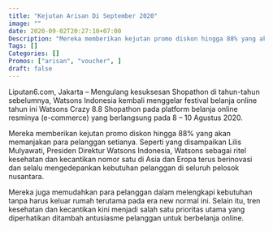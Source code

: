 ```yaml
---
title: "Kejutan Arisan Di September 2020"
image: ""
date: 2020-09-02T20:27:10+07:00
Description: "Mereka memberikan kejutan promo diskon hingga 88% yang akan memanjakan para pelanggan setianya. Ayo tunggu apalagi."
Tags: []
Categories: []
Promos: ["arisan", "voucher", ]
draft: false
---
```


Liputan6.com, Jakarta – Mengulang kesuksesan Shopathon di tahun-tahun sebelumnya, Watsons Indonesia kembali menggelar festival belanja online tahun ini Watsons Crazy 8.8 Shopathon pada platform belanja online resminya (e-commerce) yang berlangsung pada 8 – 10 Agustus 2020.

Mereka memberikan kejutan promo diskon hingga 88% yang akan memanjakan para pelanggan setianya. Seperti yang disampaikan Lilis Mulyawati, Presiden Direktur Watsons Indonesia, Watsons sebagai ritel kesehatan dan kecantikan nomor satu di Asia dan Eropa terus berinovasi dan selalu mengedepankan kebutuhan pelanggan di seluruh pelosok nusantara.

Mereka juga memudahkan para pelanggan dalam melengkapi kebutuhan tanpa harus keluar rumah terutama pada era new normal ini. Selain itu, tren kesehatan dan kecantikan kini menjadi salah satu prioritas utama yang diperhatikan ditambah antusiasme pelanggan untuk berbelanja online.